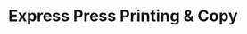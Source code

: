 ---
title: "Express Press Printing & Copy"
url: /melbourne/express-press-printing-and-copy/
shop: copyshop
---